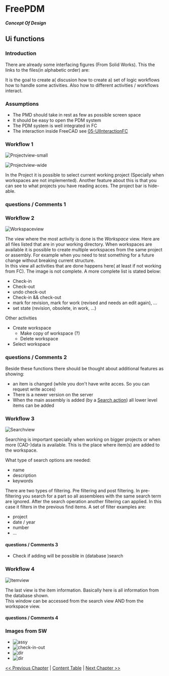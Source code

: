 # FreePDM
***Concept Of Design***


## Ui functions

### Introduction

There are already some interfacing figures (From Solid Works). This the links to the files(in alphabetic order) are:

It is the goal to create a( discusion how to create a) set of logic workflows how to handle some activities.
Also how to different activities / workflows interact.

### Assumptions

- The PMD should take in rest as few as possible screen space
- It should be easy to open the PDM system
- The PDM system is well integrated in FC
- The interaction inside FreeCAD see [05-UIInteractionFC](05-UIInteractionFC.md)

### Workflow 1 <!-- Project view -->

![Projectview-small](../FreePDM_CoD-Figures/ProjectView_Small.png)

![Projectview-wide](../FreePDM_CoD-Figures/ProjectView_wide.png)

In the Project it is possible to select current working project (Specially when workspaces are not implemented).
Another feature about this is that you can see to what projects you have reading acces.
The project bar is hide-able.

### questions / Comments 1


### Workflow 2 <!-- Workspace view -->

![Workspaceview](../FreePDM_CoD-Figures/WorkspaceView_Small.png)

The view where the most activity is done is the _Workspace_ view.
Here are all files listed that are in your working directory.
When workspaces are available it is possible to create multiple workspaces from the same project or assembly. For example when you need to test something for a future change without breaking current structure.  
In this view all activities that are done happens here( at least if not working from FC).
The image is not complete.
A more complete list is stated below:

- Check-in
- Check-out
- undo check-out
- Check-in && check-out
- mark for revision, mark for work (revised and needs an edit again), ...
- set state (revision, obsolete, in work, ...)

Other activities

- Create workspace
  - Make copy of workspace (?)
  - Delete workspace
- Select workspace

### questions / Comments 2

Beside these functions there should be thought about additional features as showing:

- an item is changed (while you don't have write acces. So you can request write acces)
- There is a newer version on the server
- When the main assembly is added (by a [Search action](#workflow-3)) all lower level items can be added

### Workflow 3 <!-- Search view -->

![Searchview](../FreePDM_CoD-Figures/SearchView_Small.png)

Searching is important specially when working on bigger projects or when more (CAD-)data is available.
This is the place where item(s) are added to the workspace.

What type of search options are needed:

- name
- description
- keywords

There are two types of filtering.
Pre filtering and post filtering.
In pre-filtering you search for a part so all assemblees with the same search term are ignored.
After the search operation another filtering can applied.
In this case it filters in the previous find items. 
A set of filter examples are:

- project
- date / year
- number
- ...

#### questions / Comments 3

- Check if adding will be possible in (database )search

### Workflow 4 <!-- Item view -->

![Itemview](../FreePDM_CoD-Figures/ItemView_Small.png)

The last view is the item information.
Basically here is all information from the database shown.  
This window can be accessed from the search view AND from the workspace view.

#### questions / Comments 4


### Images from SW

- ![assy](../FreePDM_CoD-Figures/assy.png)
- ![check-in-out](../FreePDM_CoD-Figures/check-in-out.png)
- ![dir](../FreePDM_CoD-Figures/dir.png)
- ![dir](../FreePDM_CoD-Figures/properties.png)

[<< Previous Chapter](03-RevisionProcedures.md) | [Content Table](README.md) | [Next Chapter >>](05-UIInteractionFC.md)
